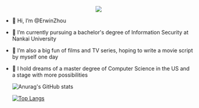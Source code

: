 <p align="center">
  <img src="https://readme-typing-svg.demolab.com/?lines=👋+HI,I'm+ErwinZhou;Welcome+to+my+Rivendell!" />
</p>

- 👋 Hi, I’m @ErwinZhou
- 🌱 I’m currently pursuing a bachelor's degree of Information Security at Nankai University 
- 💞️ I’m also a big fun of films and TV series, hoping to write a movie script by myself one day
- 🔭 I hold dreams of a master degree of Computer Science in the US and a stage with more possibilities

  ![Anurag's GitHub stats](https://github-readme-stats.vercel.app/api?username=ErwinZhou&show_icons=true&theme=tokyonight)

  
  [![Top Langs](https://github-readme-stats.vercel.app/api/top-langs/?username=ErwinZhou&layout=compact)](https://github.com/anuraghazra/github-readme-stats)

<!---
ErwinZhou/ErwinZhou is a ✨ special ✨ repository because its `README.md` (this file) appears on your GitHub profile.
You can click the Preview link to take a look at your changes.
--->
